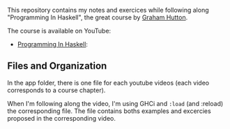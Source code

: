 

This repository contains my notes and exercices while following along "Programming In Haskell", the great course by [Graham Hutton](http://www.cs.nott.ac.uk/~pszgmh/).

The course is available on YouTube:
* [Programming In Haskell](https://www.youtube.com/c/GrahamHuttonNotts): 


## Files and Organization

In the app folder, there is one file for each youtube videos (each video corresponds to a course chapter).

When I'm following along the video, I'm using GHCi and `:load` (and :reload) the corresponding file. 
The file contains boths examples and excercies proposed in the corresponding video.
